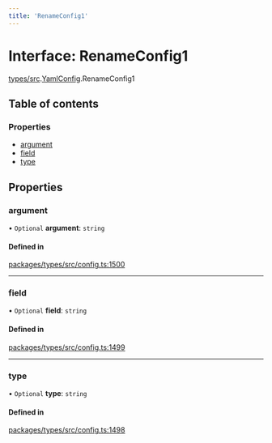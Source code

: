 ```yaml
---
title: 'RenameConfig1'
---
```


# Interface: RenameConfig1

[types/src](../modules/types_src).[YamlConfig](../modules/types_src.YamlConfig).RenameConfig1

## Table of contents

### Properties

- [argument](types_src.YamlConfig.RenameConfig1#argument)
- [field](types_src.YamlConfig.RenameConfig1#field)
- [type](types_src.YamlConfig.RenameConfig1#type)

## Properties

### argument

• `Optional` **argument**: `string`

#### Defined in

[packages/types/src/config.ts:1500](https://github.com/Urigo/graphql-mesh/blob/master/packages/types/src/config.ts#L1500)

___

### field

• `Optional` **field**: `string`

#### Defined in

[packages/types/src/config.ts:1499](https://github.com/Urigo/graphql-mesh/blob/master/packages/types/src/config.ts#L1499)

___

### type

• `Optional` **type**: `string`

#### Defined in

[packages/types/src/config.ts:1498](https://github.com/Urigo/graphql-mesh/blob/master/packages/types/src/config.ts#L1498)
